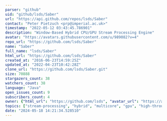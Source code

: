 ```yaml
---
parser: "github"
uid: "github/lsds/Saber"
url: "https://api.github.com/repos/lsds/Saber"
contact: "Peter Pietzuch <prp@imperial.ac.uk>"
timestamp: "2022-05-12 03:43:45.786901"
description: "Window-Based Hybrid CPU/GPU Stream Processing Engine"
avatar: "https://avatars.githubusercontent.com/u/989082?v=4"
repo_url: "https://github.com/lsds/Saber"
name: "Saber"
full_name: "lsds/Saber"
html_url: "https://github.com/lsds/Saber"
created_at: "2016-06-23T14:59:25Z"
updated_at: "2022-04-23T10:42:28Z"
clone_url: "https://github.com/lsds/Saber.git"
size: 70888
stargazers_count: 38
watchers_count: 38
language: "Java"
open_issues_count: 9
subscribers_count: 4
owner: {"html_url": "https://github.com/lsds", "avatar_url": "https://avatars.githubusercontent.com/u/989082?v=4", "login": "lsds", "type": "Organization"}
topics: ["stream-processing", "hybrid", "multicore", "gpu", "high-throughput", "saber", "stream", "streaming-data", "streaming", "sliding-windows", "multicore-cpu"]
date: "2024-05-18 14:21:34.528510"
---
```

